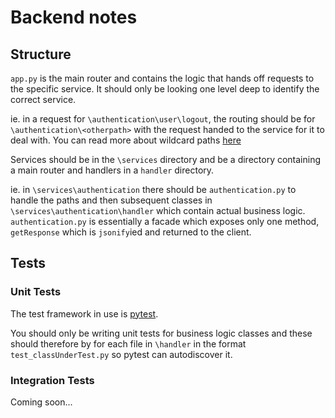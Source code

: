 # Backend notes

## Structure

`app.py` is the main router and contains the logic that hands off requests to the specific service. It should only be looking one level deep to identify the correct service.

ie. in a request for `\authentication\user\logout`, the routing should be for `\authentication\<otherpath>` with the request handed to the service for it to deal with. You can read more about wildcard paths [here](http://flask.pocoo.org/docs/0.12/quickstart/#variable-rules)

Services should be in the `\services` directory and be a directory containing a main router and handlers in a `handler` directory. 

ie. in `\services\authentication` there should be `authentication.py` to handle the paths and then subsequent classes in `\services\authentication\handler` which contain actual business logic. `authentication.py` is essentially a facade which exposes only one method, `getResponse` which is `jsonify`ied and returned to the client. 

## Tests

### Unit Tests

The test framework in use is [pytest](https://docs.pytest.org/en/latest/index.html). 

You should only be writing unit tests for business logic classes and these should therefore by for each file in `\handler` in the format `test_classUnderTest.py` so pytest can autodiscover it.  

### Integration Tests

Coming soon... 
